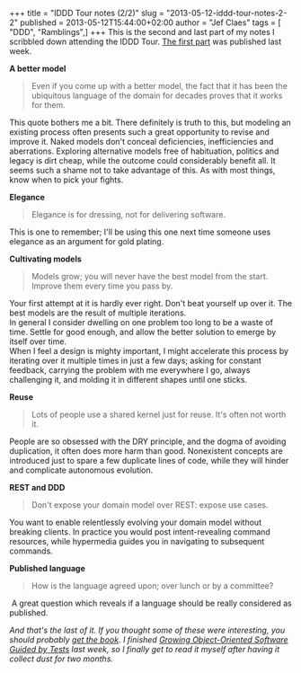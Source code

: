 +++
title = "IDDD Tour notes (2/2)"
slug = "2013-05-12-iddd-tour-notes-2-2"
published = 2013-05-12T15:44:00+02:00
author = "Jef Claes"
tags = [ "DDD", "Ramblings",]
+++
This is the second and last part of my notes I scribbled down attending
the IDDD Tour. [The first
part](http://www.jefclaes.be/2013/05/iddd-tour-notes-12.html) was
published last week.  
  
**A better model**  

> Even if you come up with a better model, the fact that it has been the
> ubiquitous language of the domain for decades proves that it works for
> them.

This quote bothers me a bit. There definitely is truth to this, but
modeling an existing process often presents such a great opportunity to
revise and improve it. Naked models don't conceal deficiencies,
inefficiencies and aberrations. Exploring alternative models free of
habituation, politics and legacy is dirt cheap, while the outcome could
considerably benefit all. It seems such a shame not to take advantage of
this. As with most things, know when to pick your fights.  
  
**Elegance**  

> Elegance is for dressing, not for delivering software.

This is one to remember; I'll be using this one next time someone uses
elegance as an argument for gold plating.  
  
**Cultivating models**  

> Models grow; you will never have the best model from the start.
> Improve them every time you pass by.

Your first attempt at it is hardly ever right. Don't beat yourself up
over it. The best models are the result of multiple iterations. <span
class="Apple-tab-span" style="white-space: pre;"> </span>  
In general I consider dwelling on one problem too long to be a waste of
time. Settle for good enough, and allow the better solution to emerge by
itself over time.  
When I feel a design is mighty important, I might accelerate this
process by iterating over it multiple times in just a few days; asking
for constant feedback, carrying the problem with me everywhere I go,
always challenging it, and molding it in different shapes until one
sticks.  
  
**Reuse**  

> Lots of people use a shared kernel just for reuse. It's often not
> worth it.

People are so obsessed with the DRY principle, and the dogma of avoiding
duplication, it often does more harm than good. Nonexistent concepts are
introduced just to spare a few duplicate lines of code, while they will
hinder and complicate autonomous evolution.  
  
**REST and DDD<span class="Apple-tab-span" style="white-space: pre;">
</span>**  

> Don't expose your domain model over REST: expose use cases. 

You want to enable relentlessly evolving your domain model without
breaking clients. In practice you would post intent-revealing command
resources, while hypermedia guides you in navigating to subsequent
commands.  
  
**Published language**  

> How is the language agreed upon; over lunch or by a committee?

 A great question which reveals if a language should be really
considered as published.  
  
*And that's the last of it. If you thought some of these were
interesting, you should probably [get the
book](http://www.amazon.com/gp/product/0321834577/ref=as_li_qf_sp_asin_tl?ie=UTF8&camp=1789&creative=9325&creativeASIN=0321834577&linkCode=as2&tag=diofanedebyje-20).
I finished [Growing Object-Oriented Software Guided by
Tests](http://www.amazon.com/gp/product/0321503627/ref=as_li_qf_sp_asin_tl?ie=UTF8&camp=1789&creative=9325&creativeASIN=0321503627&linkCode=as2&tag=diofanedebyje-20)
last week, so I finally get to read it myself after having it collect
dust for two months.*
